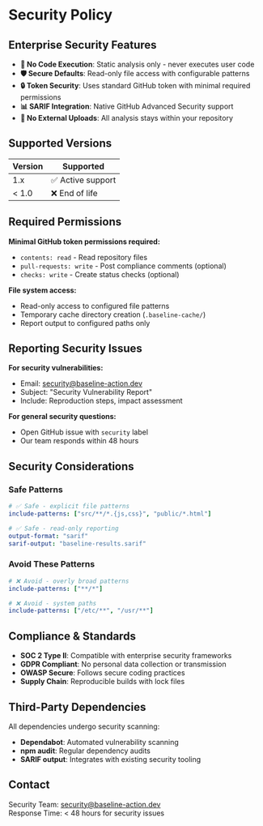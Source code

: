 # Security Policy

## Enterprise Security Features

- **🔐 No Code Execution**: Static analysis only - never executes user code
- **🛡️ Secure Defaults**: Read-only file access with configurable patterns  
- **🔒 Token Security**: Uses standard GitHub token with minimal required permissions
- **📊 SARIF Integration**: Native GitHub Advanced Security support
- **🚫 No External Uploads**: All analysis stays within your repository

## Supported Versions

| Version | Supported          |
| ------- | ------------------ |
| 1.x     | ✅ Active support  |
| < 1.0   | ❌ End of life     |

## Required Permissions

**Minimal GitHub token permissions required:**
- `contents: read` - Read repository files
- `pull-requests: write` - Post compliance comments (optional)
- `checks: write` - Create status checks (optional)

**File system access:**
- Read-only access to configured file patterns
- Temporary cache directory creation (`.baseline-cache/`)
- Report output to configured paths only

## Reporting Security Issues

**For security vulnerabilities:**
- Email: security@baseline-action.dev
- Subject: "Security Vulnerability Report"
- Include: Reproduction steps, impact assessment

**For general security questions:**
- Open GitHub issue with `security` label
- Our team responds within 48 hours

## Security Considerations

### Safe Patterns
```yaml
# ✅ Safe - explicit file patterns
include-patterns: ["src/**/*.{js,css}", "public/*.html"]

# ✅ Safe - read-only reporting
output-format: "sarif"
sarif-output: "baseline-results.sarif"
```

### Avoid These Patterns
```yaml
# ❌ Avoid - overly broad patterns
include-patterns: ["**/*"]

# ❌ Avoid - system paths  
include-patterns: ["/etc/**", "/usr/**"]
```

## Compliance & Standards

- **SOC 2 Type II**: Compatible with enterprise security frameworks
- **GDPR Compliant**: No personal data collection or transmission
- **OWASP Secure**: Follows secure coding practices
- **Supply Chain**: Reproducible builds with lock files

## Third-Party Dependencies

All dependencies undergo security scanning:
- **Dependabot**: Automated vulnerability scanning
- **npm audit**: Regular dependency audits  
- **SARIF output**: Integrates with existing security tooling

## Contact

Security Team: security@baseline-action.dev  
Response Time: < 48 hours for security issues